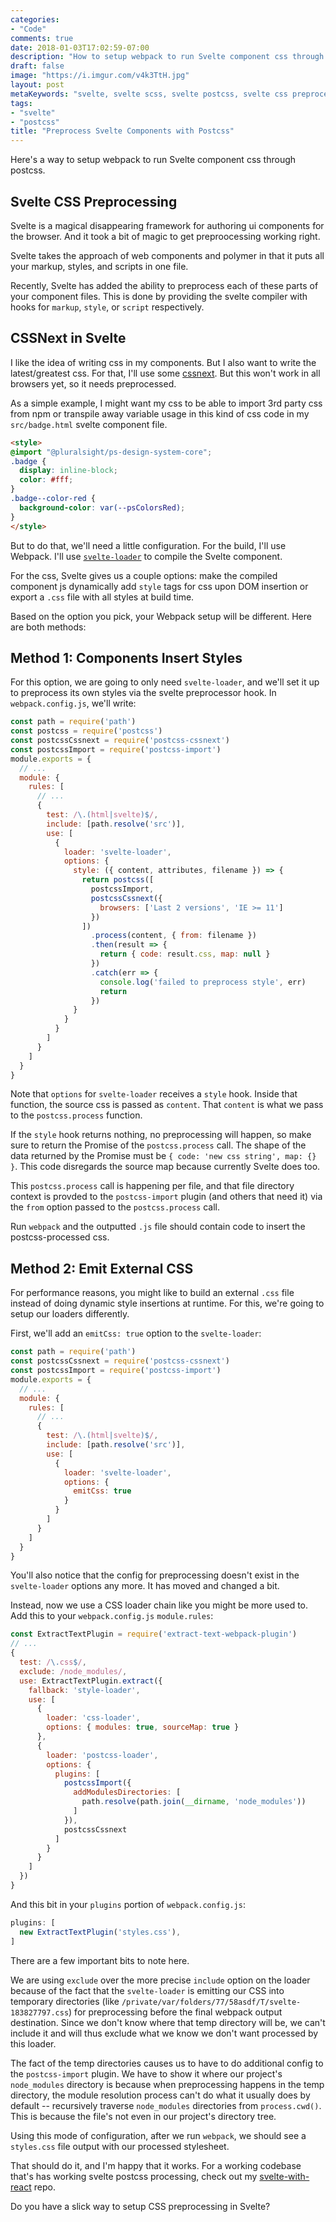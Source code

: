 ```yaml
---
categories:
- "Code"
comments: true
date: 2018-01-03T17:02:59-07:00
description: "How to setup webpack to run Svelte component css through postcss."
draft: false
image: "https://i.imgur.com/v4k3TtH.jpg"
layout: post
metaKeywords: "svelte, svelte scss, svelte postcss, svelte css preprocessing, webpack"
tags:
- "svelte"
- "postcss"
title: "Preprocess Svelte Components with Postcss"
---
```


Here's a way to setup webpack to run Svelte component css through postcss.

<!--more-->

## Svelte CSS Preprocessing

Svelte is a magical disappearing framework for authoring ui components for the browser.  And it took a bit of magic to get preproocessing working right.

Svelte takes the approach of web components and polymer in that it puts all your markup, styles, and scripts in one file.  

Recently, Svelte has added the ability to preprocess each of these parts of your component files.  This is done by providing the svelte compiler with hooks for `markup`, `style`, or `script` respectively.

## CSSNext in Svelte

I like the idea of writing css in my components.  But I also want to write the latest/greatest css.  For that, I'll use some [cssnext](http://cssnext.io/).  But this won't work in all browsers yet, so it needs preprocessed.

As a simple example, I might want my css to be able to import 3rd party css from npm or transpile away variable usage in this kind of css code in my `src/badge.html` svelte component file.

```html
<style>
@import "@pluralsight/ps-design-system-core";
.badge {
  display: inline-block;
  color: #fff;
}
.badge--color-red {
  background-color: var(--psColorsRed);
}
</style>
```

But to do that, we'll need a little configuration.  For the build, I'll use Webpack.  I'll use [`svelte-loader`](https://github.com/sveltejs/svelte-loader) to compile the Svelte component.

For the css, Svelte gives us a couple options: make the compiled component js dynamically add `style` tags for css upon DOM insertion or export a `.css` file with all styles at build time.

Based on the option you pick, your Webpack setup will be different.  Here are both methods:

## Method 1: Components Insert Styles

For this option, we are going to only need `svelte-loader`, and we'll set it up to preprocess its own styles via the svelte preprocessor hook.  In `webpack.config.js`, we'll write:

```js
const path = require('path')
const postcss = require('postcss')
const postcssCssnext = require('postcss-cssnext')
const postcssImport = require('postcss-import')
module.exports = {
  // ...
  module: {
    rules: [
      // ...
      {
        test: /\.(html|svelte)$/,
        include: [path.resolve('src')],
        use: [
          {
            loader: 'svelte-loader',
            options: {
              style: ({ content, attributes, filename }) => {
                return postcss([
                  postcssImport,
                  postcssCssnext({
                    browsers: ['Last 2 versions', 'IE >= 11']
                  })
                ])
                  .process(content, { from: filename })
                  .then(result => {
                    return { code: result.css, map: null }
                  })
                  .catch(err => {
                    console.log('failed to preprocess style', err)
                    return
                  })
              }
            }
          }
        ]
      }
    ]
  }
}
```

Note that `options` for `svelte-loader` receives a `style` hook.  Inside that function, the source css is passed as `content`.  That `content` is what we pass to the `postcss.process` function.

If the `style` hook returns nothing, no preprocessing will happen, so make sure to return the Promise of the `postcss.process` call.  The shape of the data returned by the Promise must be `{ code: 'new css string', map: {} }`.  This code disregards the source map because currently Svelte does too.

This `postcss.process` call is happening per file, and that file directory context is provded to the `postcss-import` plugin (and others that need it) via the `from` option passed to the `postcss.process` call.

Run `webpack` and the outputted `.js` file should contain code to insert the postcss-processed css.

## Method 2: Emit External CSS

For performance reasons, you might like to build an external `.css` file instead of doing dynamic style insertions at runtime.  For this, we're going to setup our loaders differently.  

First, we'll add an `emitCss: true` option to the `svelte-loader`:

```js
const path = require('path')
const postcssCssnext = require('postcss-cssnext')
const postcssImport = require('postcss-import')
module.exports = {
  // ...
  module: {
    rules: [
      // ...
      {
        test: /\.(html|svelte)$/,
        include: [path.resolve('src')],
        use: [
          {
            loader: 'svelte-loader',
            options: {
              emitCss: true
            }
          }
        ]
      }
    ]
  }
}
````

You'll also notice that the config for preprocessing doesn't exist in the `svelte-loader` options any more.  It has moved and changed a bit.

Instead, now we use a CSS loader chain like you might be more used to.  Add this to your `webpack.config.js` `module.rules`:

```js
const ExtractTextPlugin = require('extract-text-webpack-plugin')
// ...
{
  test: /\.css$/,
  exclude: /node_modules/,
  use: ExtractTextPlugin.extract({
    fallback: 'style-loader',
    use: [
      {
        loader: 'css-loader',
        options: { modules: true, sourceMap: true }
      },
      {
        loader: 'postcss-loader',
        options: {
          plugins: [
            postcssImport({
              addModulesDirectories: [
                path.resolve(path.join(__dirname, 'node_modules'))
              ]
            }),
            postcssCssnext
          ]
        }
      }
    ]
  })
}
```

And this bit in your `plugins` portion of `webpack.config.js`:

```js
plugins: [
  new ExtractTextPlugin('styles.css'),
]
```

There are a few important bits to note here.

We are using `exclude` over the more precise `include` option on the loader because of the fact that the `svelte-loader` is emitting our CSS into temporary directories (like `/private/var/folders/77/58asdf/T/svelte-183827797.css`) for preprocessing before the final webpack output destination.  Since we don't know where that temp directory will be, we can't include it and will thus exclude what we know we don't want processed by this loader.

The fact of the temp directories causes us to have to do additional config to the `postcss-import` plugin.  We have to show it where our project's `node_modules` directory is because when preprocessing happens in the temp directory, the module resolution process can't do what it usually does by default -- recursively traverse `node_modules` directories from `process.cwd()`.  This is because the file's not even in our project's directory tree.

Using this mode of configuration, after we run `webpack`, we should see a `styles.css` file output with our processed stylesheet.

That should do it, and I'm happy that it works.  For a working codebase that's has working svelte postcss processing, check out my [svelte-with-react](https://github.com/jaketrent/svelte-with-react) repo.

Do you have a slick way to setup CSS preprocessing in Svelte?
